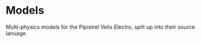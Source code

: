 # Models
Multi-physics models for the Pipistrel Velis Electro, split up into their source lanuage. 









